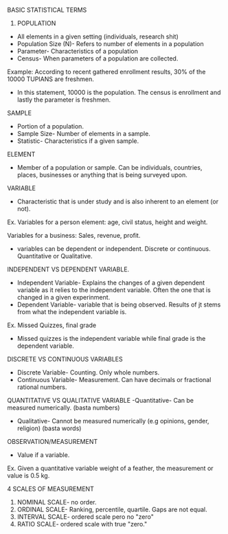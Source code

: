 BASIC STATISTICAL TERMS

1. POPULATION
- All elements in a given setting (individuals, research shit)
- Population Size (N)- Refers to number of elements in a population 
- Parameter- Characteristics of a population
- Census- When parameters of a population are collected.

Example: According to recent gathered enrollment results, 30% of the 10000 TUPIANS are freshmen.

- In this statement, 10000 is the population. The census is enrollment and lastly the parameter is freshmen.


SAMPLE
- Portion of a population.
- Sample Size- Number of elements in a sample.
- Statistic- Characteristics if a given sample.

ELEMENT
- Member of a population or sample. Can be individuals, countries, places, businesses or anything that is being surveyed upon.

VARIABLE
- Characteristic that is under study and is also inherent to an element (or not).

Ex. Variables for a person element: age, civil status, height and weight.

Variables for a business: Sales, revenue, profit.

- variables can be dependent or independent. Discrete or continuous. Quantitative or Qualitative.

INDEPENDENT VS DEPENDENT VARIABLE.
- Independent Variable- Explains the changes of a given dependent variable as it relies to the independent variable. Often the one that is changed in a given experinment. 
- Dependent Variable- variable that is being observed. Results of jt stems from what the independent variable is.

Ex. Missed Quizzes, final grade
- Missed quizzes is the independent variable while final grade is the dependent variable.

DISCRETE VS CONTINUOUS VARIABLES
- Discrete Variable- Counting. Only whole numbers.
- Continuous Variable- Measurement. Can have decimals or fractional rational numbers.

QUANTITATIVE VS QUALITATIVE VARIABLE
-Quantitative- Can be measured numerically. (basta numbers)
- Qualitative- Cannot be measured numerically (e.g  opinions, gender, religion) (basta words)

OBSERVATION/MEASUREMENT
- Value if a variable.

Ex. Given a quantitative variable weight of a feather, the measurement or value is 0.5 kg.

4 SCALES OF MEASUREMENT

1. NOMINAL SCALE- no order.
2. ORDINAL SCALE- Ranking, percentile, quartile. Gaps are not equal.
3. INTERVAL SCALE- ordered scale pero no "zero"
4. RATIO SCALE- ordered scale with true "zero."













